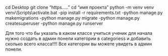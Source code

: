 cd Desktop
git clone “https…..”
cd “имя проекта”
python -m venv venv
venv\Scripts\activate.bat
-pip install -r requirements.txt
-python manage.py makemigrations
-python manage.py migrate
-python manage.py createsuperuser
-python manage.py runserver

 Для того что бы указать в каком классе учиться ученик для начала нужно создать в админ понели категории в categoriess и добавить сколько всего класса!!!!
Все категории вы можете увидеть в админ понели.

